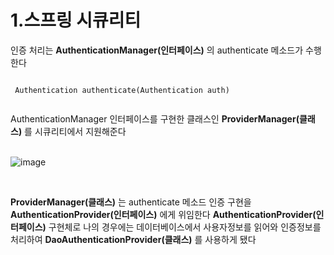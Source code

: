 # 1.스프링 시큐리티

 인증 처리는 **AuthenticationManager(인터페이스)** 의 authenticate 메소드가 수행한다
 <pre><code>
 Authentication authenticate(Authentication auth) 
 </code></pre> 
 
 AuthenticationManager 인터페이스를 구현한 클래스인 **ProviderManager(클래스)** 를 시큐리티에서 지원해준다  
 <br>
      
 ![image](https://user-images.githubusercontent.com/53259940/64058900-d5ba7d80-cbec-11e9-85ca-b5b399e48623.png)
 
 <br>
 
 **ProviderManager(클래스)** 는 authenticate 메소드 인증 구현을 **AuthenticationProvider(인터페이스)** 에게 위임한다
 **AuthenticationProvider(인터페이스)** 구현체로 나의 경우에는 데이터베이스에서 사용자정보를 읽어와 인증정보를 처리하여    **DaoAuthenticationProvider(클래스)** 를 사용하게 됐다
 
